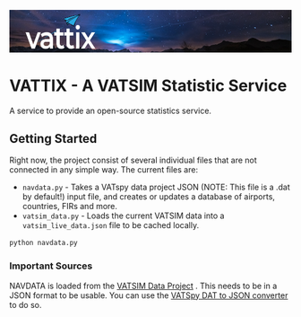![](.github/github_banner.png)
# VATTIX - A VATSIM Statistic Service
A service to provide an open-source statistics service.

## Getting Started
Right now, the project consist of several individual files that are not connected in any simple way.
The current files are:

* `navdata.py` - Takes a VATspy data project JSON (NOTE: This file is a .dat by default!) input file, and creates or updates a database of airports, countries, FIRs and more.
* `vatsim_data.py` - Loads the current VATSIM data into a `vatsim_live_data.json` file to be cached locally. 


```python 
python navdata.py
```

### Important Sources
NAVDATA is loaded from the [VATSIM Data Project](https://github.com/vatsimnetwork/vatspy-data-project) . This needs to be in a JSON format to be usable. You can use the [VATSpy DAT to JSON converter](https://github.com/nyartcc/VATSpy-DAT-to-JSON-converter) to do so. 